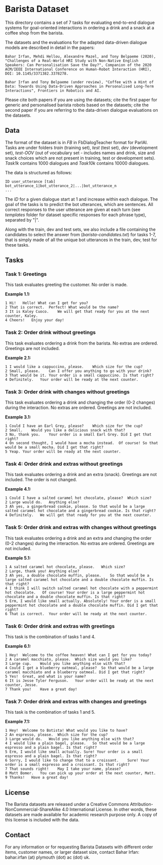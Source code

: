 # Barista Dataset

This directory contains a set of 7 tasks for evaluating end-to-end dialogue systems for goal-oriented interactions in ordering a drink and a snack at a coffee shop from the barista.

The datasets and the evaluations for the adapted data-driven dialogue models are described in detail in the papers:

    Bahar Irfan, Mehdi Hellou, Alexandre Mazel, and Tony Belpaeme (2020), "Challenges of a Real-World HRI Study with Non-Native English Speakers: Can Personalisation Save the Day?", Companion of the 2020 ACM/IEEE International Conference on Human-Robot Interaction (HRI), DOI: 10.1145/3371382.3378278.

    Bahar Irfan and Tony Belpaeme (under review), "Coffee with a Hint of Data: Towards Using Data-Driven Approaches in Personalised Long-Term Interactions", Frontiers in Robotics and AI.

Please cite both papers if you are using the datasets; cite the first paper for generic and personalised barista robots based on the datasets; cite the second paper if you are referring to the data-driven dialogue evaluations on the datasets.

## Data

The format of the dataset is in *FB* in FbDialogTeacher format for ParlAI. Tasks are under folders *train* (training set), *test* (test set), *dev* (development set), *test-OOV* (out of vocabulary set - includes names and drink, size and snack choices which are not present in training, test or development sets). *Task1k* contains 1000 dialogues and *Task10k* contains 10000 dialogues.

The data is structured as follows:

```
ID user_utterance [tab] bot_utterance_1|bot_utterance_2|...|bot_utterance_n
...
```

The *ID* for a given dialogue start at 1 and increase within each dialogue. The goal of the tasks is to predict the bot utterances, which are sentences. All correct responses to the user utterance are given at each turn (see *templates* folder for dataset specific responses for each phrase type), separated by "|". 

Along with the train, dev and test sets, we also include a file containing the candidates to select the answer from (*barista-candidates.txt*) for tasks 1-7, that is simply made of all the unique bot utterances in the train, dev, test for these tasks.

## Tasks

### Task 1: Greetings

This task evaluates greeting the customer. No order is made.

**Example 1.1:**
```
1 Hi!	Hello! What can I get for you?
2 That is correct.	Perfect! What would be the name?
3 It is Kaley Cuoco.	We will get that ready for you at the next counter, Kaley.
4 Cheers!	Enjoy your day!
```

### Task 2: Order drink without greetings

This task evaluates ordering a drink from the barista. No extras are ordered. Greetings are not included.

**Example 2.1:**
```
1 I would like a cappuccino, please.	Which size for the cup?
2 Small, please.	Can I offer you anything to go with your drink?
3 That would be it.	Your order is a small cappuccino. Is that right?
4 Definitely.	Your order will be ready at the next counter.
```

### Task 3: Order drink with changes without greetings 

This task evaluates ordering a drink and changing the order (0-2 changes) during the interaction. No extras are ordered. Greetings are not included.

**Example 3.1:**
```
1 Could I have an Earl Grey, please?	Which size for the cup?
2 Small.	Would you like a delicious snack with that?
3 No, thank you.	Your order is a small Earl Grey. Did I get that right?
4 On second thought, I would have a mocha instead.	Of course! So that would be a small mocha. Did I get that right?
5 Yeap.	Your order will be ready at the next counter.
```

### Task 4: Order drink and extras without greetings

This task evaluates ordering a drink and an extra (snack). Greetings are not included. The order is not changed.

**Example 4.1:**
```
1 Could I have a salted caramel hot chocolate, please?	Which size?
2 Large would do.	Anything else?
3 Ah yes, a gingerbread cookie, please.	So that would be a large salted caramel hot chocolate and a gingerbread cookie. Is that right?
4 Definitely.	We will get that ready for you at the next counter.
```

### Task 5: Order drink and extras with changes without greetings

This task evaluates ordering a drink and an extra and changing the order (0-2 changes) during the interaction. No extras are ordered. Greetings are not included.

**Example 5.1:**
```
1 A salted caramel hot chocolate, please.	Which size?
2 Large, thank you!	Anything else?
3 Ah yes, a double chocolate muffin, please.	So that would be a large salted caramel hot chocolate and a double chocolate muffin. Is that right?
4 I think I will switch salted caramel hot chocolate with a peppermint hot chocolate.	Of course! Your order is a large peppermint hot chocolate and a double chocolate muffin. Is that right?
5 Erm, I would like small actually.	Absolutely! Your order is a small peppermint hot chocolate and a double chocolate muffin. Did I get that right?
6 That is correct.	Your order will be ready at the next counter.
```

### Task 6: Order drink and extras with greetings

This task is the combination of tasks 1 and 4.

**Example 6.1:**
```
1 Hey!	Welcome to the coffee heaven! What can I get for you today?
2 A caramel macchiato, please.	Which size would you like?
3 Large cup.	Would you like anything else with that?
4 Could I get a blueberry oatmeal, please?	So that would be a large caramel macchiato and a blueberry oatmeal. Did I get that right?
5 Yes!	Great, and what is your name?
6 It is Jesse Tyler Ferguson.	Your order will be ready at the next counter, Jesse.
7 Thank you!	Have a great day!
```

### Task 7: Order drink and extras with changes and greetings

This task is the combination of tasks 1 and 5.

**Example 7.1:**
```
1 Hey!	Welcome to Botista! What would you like to have?
2 An espresso, please.	Which size for the cup?
3 Large would do.	Would you like anything else with that?
4 I would like a plain bagel, please.	So that would be a large espresso and a plain bagel. Is that right?
5 Erm, I would like small actually.	Sure! Your order is a small espresso and a plain bagel. Is that right?
6 Sorry, I would like to change that to a croissant.	Sure! Your order is a small espresso and a croissant. Is that right?
7 That sounds right!	May I take your name, please?
8 Matt Bomer.	You can pick up your order at the next counter, Matt.
9 Thanks!	Have a great day!
```

## License

The Barista datasets are released under a Creative Commons Attribution-NonCommercial-ShareAlike 4.0 International License. In other words, these datasets are made available for academic research purpose only. A copy of this license is included with the data.

## Contact

For any information or for requesting Barista Datasets with different order items, customer names, or larger dataset size, contact Bahar Irfan: bahar.irfan (at) plymouth (dot) ac (dot) uk.
